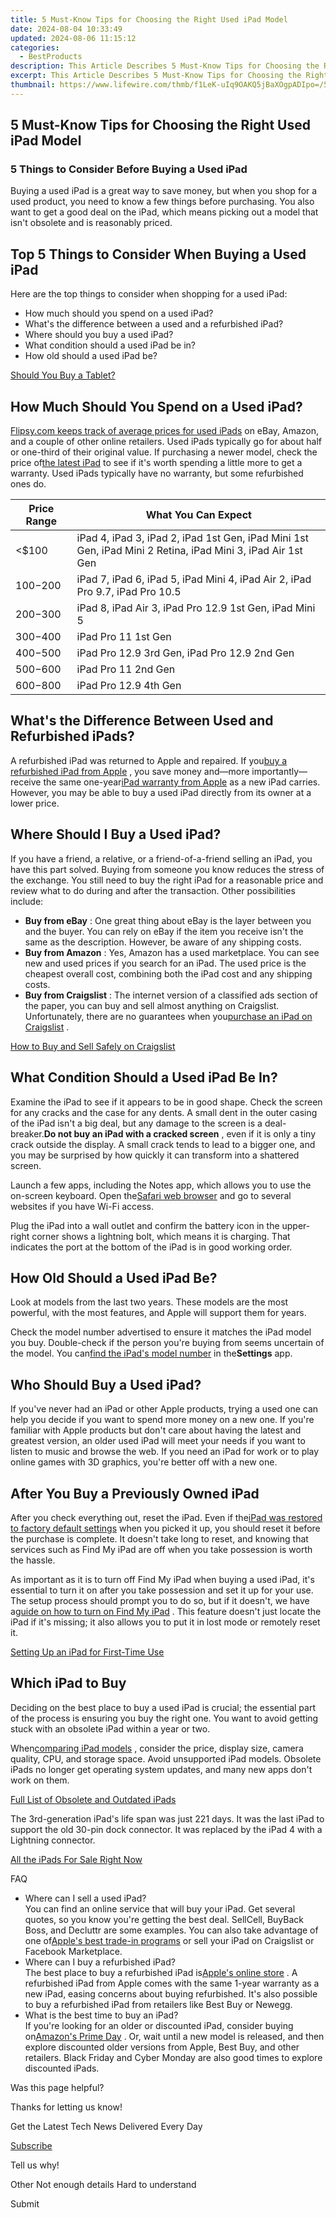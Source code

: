 ```yaml
---
title: 5 Must-Know Tips for Choosing the Right Used iPad Model
date: 2024-08-04 10:33:49
updated: 2024-08-06 11:15:12
categories:
  - BestProducts
description: This Article Describes 5 Must-Know Tips for Choosing the Right Used iPad Model
excerpt: This Article Describes 5 Must-Know Tips for Choosing the Right Used iPad Model
thumbnail: https://www.lifewire.com/thmb/f1LeK-uIq9OAKQ5jBaXOgpADIpo=/540x405/filters:no_upscale():max_bytes(150000):strip_icc():format(webp)/178665671_HighRes-56a532a83df78cf77286de1b.jpg
---
```


## 5 Must-Know Tips for Choosing the Right Used iPad Model
### 5 Things to Consider Before Buying a Used iPad

 Buying a used iPad is a great way to save money, but when you shop for a used product, you need to know a few things before purchasing. You also want to get a good deal on the iPad, which means picking out a model that isn't obsolete and is reasonably priced.

## Top 5 Things to Consider When Buying a Used iPad

 Here are the top things to consider when shopping for a used iPad:  

* How much should you spend on a used iPad?
* What's the difference between a used and a refurbished iPad?
* Where should you buy a used iPad?
* What condition should a used iPad be in?
* How old should a used iPad be?

[Should You Buy a Tablet?](https://www.lifewire.com/should-you-buy-a-tablet-5248287)

## How Much Should You Spend on a Used iPad?

[Flipsy.com keeps track of average prices for used iPads](https://flipsy.com/article/9048/ipad-price) on eBay, Amazon, and a couple of other online retailers. Used iPads typically go for about half or one-third of their original value. If purchasing a newer model, check the price of[the latest iPad](https://www.lifewire.com/what-is-newest-version-of-ipad-1994324) to see if it's worth spending a little more to get a warranty. Used iPads typically have no warranty, but some refurbished ones do.

| Price Range | What You Can Expect                                                                                        |
| ----------- | ---------------------------------------------------------------------------------------------------------- |
| <$100       | iPad 4, iPad 3, iPad 2, iPad 1st Gen, iPad Mini 1st Gen, iPad Mini 2 Retina, iPad Mini 3, iPad Air 1st Gen |
| $100-$200   | iPad 7, iPad 6, iPad 5, iPad Mini 4, iPad Air 2, iPad Pro 9.7, iPad Pro 10.5                               |
| $200-$300   | iPad 8, iPad Air 3, iPad Pro 12.9 1st Gen, iPad Mini 5                                                     |
| $300-$400   | iPad Pro 11 1st Gen                                                                                        |
| $400-$500   | iPad Pro 12.9 3rd Gen, iPad Pro 12.9 2nd Gen                                                               |
| $500-$600   | iPad Pro 11 2nd Gen                                                                                        |
| $600-$800   | iPad Pro 12.9 4th Gen                                                                                      |

## What's the Difference Between Used and Refurbished iPads?

 A refurbished iPad was returned to Apple and repaired. If you[buy a refurbished iPad from Apple](https://www.apple.com/shop/refurbished/ipad) , you save money and—more importantly—receive the same one-year[iPad warranty from Apple](https://www.lifewire.com/how-to-check-ipad-warranty-4688628) as a new iPad carries. However, you may be able to buy a used iPad directly from its owner at a lower price.

## Where Should I Buy a Used iPad?

 If you have a friend, a relative, or a friend-of-a-friend selling an iPad, you have this part solved. Buying from someone you know reduces the stress of the exchange. You still need to buy the right iPad for a reasonable price and review what to do during and after the transaction. Other possibilities include:

* **Buy from eBay** : One great thing about eBay is the layer between you and the buyer. You can rely on eBay if the item you receive isn't the same as the description. However, be aware of any shipping costs.
* **Buy from Amazon** : Yes, Amazon has a used marketplace. You can see new and used prices if you search for an iPad. The used price is the cheapest overall cost, combining both the iPad cost and any shipping costs.
* **Buy from Craigslist** : The internet version of a classified ads section of the paper, you can buy and sell almost anything on Craigslist. Unfortunately, there are no guarantees when you[purchase an iPad on Craigslist](https://www.lifewire.com/how-to-buy-ipad-craigslist-1994393) .

[How to Buy and Sell Safely on Craigslist](https://www.lifewire.com/how-to-buy-and-sell-safely-on-craigslist-2487155)

## What Condition Should a Used iPad Be In?

 Examine the iPad to see if it appears to be in good shape. Check the screen for any cracks and the case for any dents. A small dent in the outer casing of the iPad isn't a big deal, but any damage to the screen is a deal-breaker.**Do not buy an iPad with a cracked screen** , even if it is only a tiny crack outside the display. A small crack tends to lead to a bigger one, and you may be surprised by how quickly it can transform into a shattered screen.

 Launch a few apps, including the Notes app, which allows you to use the on-screen keyboard. Open the[Safari web browser](https://www.lifewire.com/what-is-safari-4173608) and go to several websites if you have Wi-Fi access.

 Plug the iPad into a wall outlet and confirm the battery icon in the upper-right corner shows a lightning bolt, which means it is charging. That indicates the port at the bottom of the iPad is in good working order.

## How Old Should a Used iPad Be?

 Look at models from the last two years. These models are the most powerful, with the most features, and Apple will support them for years.

 Check the model number advertised to ensure it matches the iPad model you buy. Double-check if the person you're buying from seems uncertain of the model. You can[find the iPad's model number](https://www.lifewire.com/find-your-ipads-model-number-1994687) in the**Settings** app.  

## Who Should Buy a Used iPad?

 If you've never had an iPad or other Apple products, trying a used one can help you decide if you want to spend more money on a new one. If you're familiar with Apple products but don't care about having the latest and greatest version, an older used iPad will meet your needs if you want to listen to music and browse the web. If you need an iPad for work or to play online games with 3D graphics, you're better off with a new one.  

## After You Buy a Previously Owned iPad

 After you check everything out, reset the iPad. Even if the[iPad was restored to factory default settings](https://www.lifewire.com/how-to-reset-your-ipad-1994506) when you picked it up, you should reset it before the purchase is complete. It doesn't take long to reset, and knowing that services such as Find My iPad are off when you take possession is worth the hassle.

 As important as it is to turn off Find My iPad when buying a used iPad, it's essential to turn it on after you take possession and set it up for your use. The setup process should prompt you to do so, but if it doesn't, we have a[guide on how to turn on Find My iPad](https://www.lifewire.com/turn-find-my-ipad-on-off-1994525) . This feature doesn't just locate the iPad if it's missing; it also allows you to put it in lost mode or remotely reset it.

[Setting Up an iPad for First-Time Use](https://www.lifewire.com/how-to-set-up-an-ipad-for-first-time-use-4103760)

## Which iPad to Buy

 Deciding on the best place to buy a used iPad is crucial; the essential part of the process is ensuring you buy the right one. You want to avoid getting stuck with an obsolete iPad within a year or two.

 When[comparing iPad models](https://www.lifewire.com/ipad-comparison-chart-1994214) , consider the price, display size, camera quality, CPU, and storage space. Avoid unsupported iPad models. Obsolete iPads no longer get operating system updates, and many new apps don't work on them.

[Full List of Obsolete and Outdated iPads](https://www.lifewire.com/obsolete-ipad-4138570)

 The 3rd-generation iPad's life span was just 221 days. It was the last iPad to support the old 30-pin dock connector. It was replaced by the iPad 4 with a Lightning connector.

[All the iPads For Sale Right Now](https://www.lifewire.com/list-of-ipad-models-and-generations-1994232)

 FAQ

* Where can I sell a used iPad?  
 You can find an online service that will buy your iPad. Get several quotes, so you know you're getting the best deal. SellCell, BuyBack Boss, and Decluttr are some examples. You can also take advantage of one of[Apple's best trade-in programs](https://www.lifewire.com/sell-your-used-iphone-ipod-1999318) or sell your iPad on Craigslist or Facebook Marketplace.
* Where can I buy a refurbished iPad?  
 The best place to buy a refurbished iPad is[Apple's online store](https://www.apple.com/shop/refurbished/ipad) . A refurbished iPad from Apple comes with the same 1-year warranty as a new iPad, easing concerns about buying refurbished. It's also possible to buy a refurbished iPad from retailers like Best Buy or Newegg.
* What is the best time to buy an iPad?  
 If you're looking for an older or discounted iPad, consider buying on[Amazon's Prime Day](https://www.lifewire.com/amazon-prime-day-deals-4145038) . Or, wait until a new model is released, and then explore discounted older versions from Apple, Best Buy, and other retailers. Black Friday and Cyber Monday are also good times to explore discounted iPads.

Was this page helpful?

Thanks for letting us know!

 Get the Latest Tech News Delivered Every Day

[Subscribe](https://www.lifewire.com/#)

Tell us why!

 Other  Not enough details  Hard to understand

 Submit

<ins class="adsbygoogle"
     style="display:block"
     data-ad-format="autorelaxed"
     data-ad-client="ca-pub-7571918770474297"
     data-ad-slot="1223367746"></ins>



<ins class="adsbygoogle"
     style="display:block"
     data-ad-client="ca-pub-7571918770474297"
     data-ad-slot="8358498916"
     data-ad-format="auto"
     data-full-width-responsive="true"></ins>
